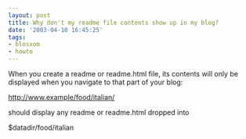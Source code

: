 ```yaml
---
layout: post
title: Why don't my readme file contents show up in my blog?
date: '2003-04-10 16:45:25'
tags:
- blosxom
- howto
---
```



When you create a readme or readme.html file, its contents will only be displayed when you navigate to that part of your blog:

http://www.example/food/italian/

should display any readme or readme.html dropped into

$datadir/food/italian



